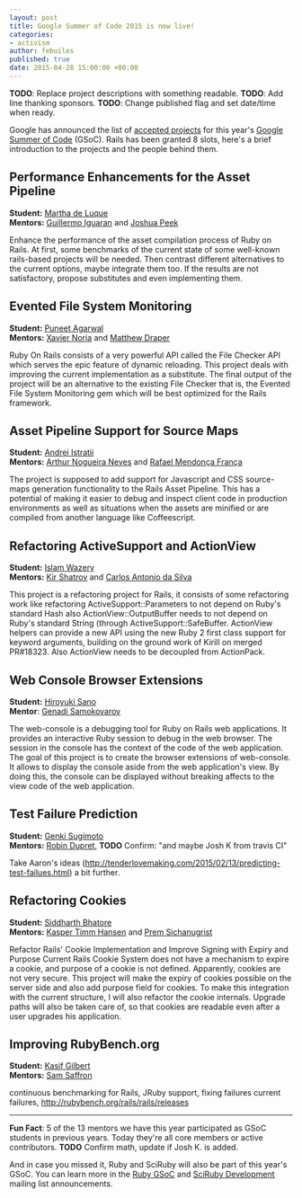 ```yaml
---
layout: post
title: Google Summer of Code 2015 is now live!
categories:
- activism
author: febuiles
published: true
date: 2015-04-28 15:00:00 +00:00
---
```


**TODO**: Replace project descriptions with something readable.
**TODO**: Add line thanking sponsors.
**TODO**: Change published flag and set date/time when ready.

Google has announced the list of [accepted projects][melange] for this year's [Google Summer of
Code][gsoc] (GSoC). Rails has been granted 8 slots, here's a brief introduction to the projects and
the people behind them.

## Performance Enhancements for the Asset Pipeline

**Student:** [Martha de Luque]()    
**Mentors:** [Guillermo Iguaran](https://github.com/guilleiguaran) and [Joshua Peek](https://github.com/josh)

Enhance the performance of the asset compilation process of Ruby on Rails. At first, some benchmarks
of the current state of some well-known rails-based projects will be needed. Then contrast different
alternatives to the current options, maybe integrate them too. If the results are not satisfactory,
propose substitutes and even implementing them.

## Evented File System Monitoring

**Student:** [Puneet Agarwal](https://github.com/puneet24)    
**Mentors:** [Xavier Noria](https://github.com/puneet24) and [Matthew Draper](https://github.com/matthewd)

Ruby On Rails consists of a very powerful API called the File Checker API which serves the epic
feature of dynamic reloading. This project deals with improving the current implementation as a
substitute. The final output of the project will be an alternative to the existing File Checker that
is, the Evented File System Monitoring gem which will be best optimized for the Rails framework.

## Asset Pipeline Support for Source Maps

**Student:** [Andrei Istratii](https://github.com/Andreis13)    
**Mentors:** [Arthur Nogueira Neves](https://github.com/arthurnn) and [Rafael Mendonça França](https://github.com/rafaelfranca)

The project is supposed to add support for Javascript and CSS source-maps generation functionality
to the Rails Asset Pipeline. This has a potential of making it easier to debug and inspect client
code in production environments as well as situations when the assets are minified or are compiled
from another language like Coffeescript.

## Refactoring ActiveSupport and ActionView

**Student:** [Islam Wazery](https://github.com/wazery)    
**Mentors:** [Kir Shatrov](https://github.com/kirs) and [Carlos Antonio da Silva](https://github.com/carlosantoniodasilva)

This project is a refactoring project for Rails, it consists of some refactoring work like
refactoring ActiveSupport::Parameters to not depend on Ruby's standard Hash also
ActionView::OutputBuffer needs to not depend on Ruby's standard String (through
ActiveSupport::SafeBuffer. ActionView helpers can provide a new API using the new Ruby 2 first class
support for keyword arguments, building on the ground work of Kirill on merged PR#18323. Also
ActionView needs to be decoupled from ActionPack.

## Web Console Browser Extensions

**Student:** [Hiroyuki Sano](https://github.com/sh19910711)    
**Mentor**: [Genadi Samokovarov](https://github.com/gsamokovarov)

The web-console is a debugging tool for Ruby on Rails web applications. It provides an interactive Ruby session to debug in the web browser. The session in the console has the context of the code of the web application. The goal of this project is to create the browser extensions of web-console. It allows to display the console aside from the web application's view. By doing this, the console can be displayed without breaking affects to the view code of the web application.

## Test Failure Prediction

**Student:** [Genki Sugimoto](https://github.com/Genki-S)    
**Mentors:** [Robin Dupret](https://github.com/robin850), **TODO** Confirm: "and maybe Josh K from travis CI"

Take Aaron's ideas (http://tenderlovemaking.com/2015/02/13/predicting-test-failues.html) a bit further.

## Refactoring Cookies

**Student:** [Siddharth Bhatore](https://github.com/sbhatore)    
**Mentors:** [Kasper Timm Hansen](https://github.com/kaspth) and [Prem Sichanugrist](https://github.com/sikachu)

Refactor Rails' Cookie Implementation and Improve Signing with Expiry and Purpose
Current Rails Cookie System does not have a mechanism to expire a cookie, and purpose of a cookie is
not defined. Apparently, cookies are not very secure. This project will make the expiry of cookies
possible on the server side and also add purpose field for cookies. To make this integration with
the current structure, I will also refactor the cookie internals. Upgrade paths will also be taken
care of, so that cookies are readable even after a user upgrades his application.

## Improving RubyBench.org

**Student:** [Kasif Gilbert](https://github.com/klgilbert)    
**Mentors:** [Sam Saffron](https://github.com/SamSaffron)

continuous benchmarking for Rails, JRuby support, fixing failures current failures, http://rubybench.org/rails/rails/releases

* * *

**Fun Fact**: 5 of the 13 mentors we have this year participated as GSoC students in previous years. Today they're all
  core members or active contributors. **TODO** Confirm math, update if Josh K. is added.

And in case you missed it, Ruby and SciRuby will also be part of this year's GSoC. You can learn
more in the [Ruby GSoC][rubygsoc-ml] and [SciRuby
Development][sciruby-ml] mailing list announcements.


[gsoc]: https://www.google-melange.com/gsoc/homepage/google/gsoc2015
[melange]: http://www.google-melange.com/gsoc/projects/list/google/gsoc2015
[rubygsoc-ml]: https://groups.google.com/forum/?hl=en#!topic/rubygsoc/u_BabU5Nmvo
[sciruby-ml]: https://groups.google.com/forum/?hl=en#!topic/sciruby-dev/ijd2KOh9WNc
